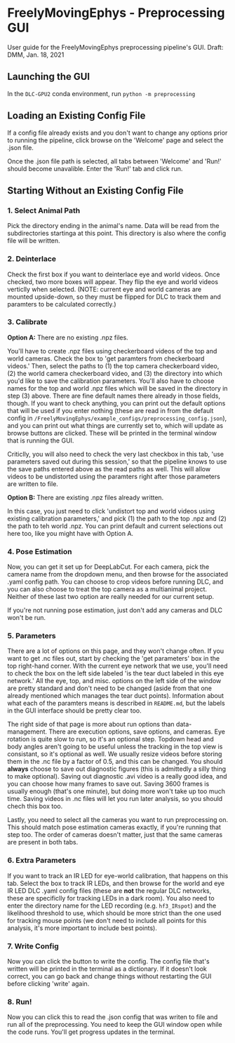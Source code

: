 # FreelyMovingEphys - Preprocessing GUI
User guide for the FreelyMovingEphys preprocessing pipeline's GUI. Draft: DMM, Jan. 18, 2021

## Launching the GUI
In the `DLC-GPU2` conda environment, run `python -m preprocessing`

## Loading an Existing Config File
If a config file already exists and you don't want to change any options prior to running the pipeline, click browse on the 'Welcome' page and select the .json file.

Once the .json file path is selected, all tabs between 'Welcome' and 'Run!' should become unavalible. Enter the 'Run!' tab and click run.

## Starting Without an Existing Config File

### 1. Select Animal Path
Pick the directory ending in the animal's name. Data will be read from the subdirectories startinga at this point. This directory is also where the config file will be written.

### 2. Deinterlace
Check the first box if you want to deinterlace eye and world videos. Once checked, two more boxes will appear. They flip the eye and world videos verticlly when selected. (NOTE: current eye and world cameras are mounted upside-down, so they must be flipped for DLC to track them and paramters to be calculated correctly.)

### 3. Calibrate

**Option A:** There are no existing .npz files.

You'll have to create .npz files using checkerboard videos of the top and world cameras. Check the box to 'get paramters from checkerboard videos.' Then, select the paths to (1) the top camera checkerboard video, (2) the world camera checkerboard video, and (3) the directory into which you'd like to save the calibration parameters. You'll also have to choose names for the top and world .npz files which will be saved in the directory in step (3) above. There are fine default names there already in those fields, though. If you want to check anything, you can print out the default options that will be used if you enter nothing (these are read in from the default config in `/FreelyMovingEphys/example_configs/preprocessing_config.json`), and you can print out what things are currently set to, which will update as browse buttons are clicked. These will be printed in the terminal window that is running the GUI.

Criticlly, you will also need to check the very last checkbox in this tab, 'use parameters saved out during this session,' so that the pipeline knows to use the save paths entered above as the read paths as well. This will allow videos to be undistorted using the paramters right after those parameters are written to file.

**Option B:** There are existing .npz files already written.

In this case, you just need to click 'undistort top and world videos using existing calibration parameters,' and pick (1) the path to the top .npz and (2) the path to teh world .npz. You can print default and current selections out here too, like you might have with Option A.

### 4. Pose Estimation

Now, you can get it set up for DeepLabCut. For each camera, pick the camera name from the dropdown menu, and then browse for the associated .yaml config path. You can choose to crop videos before running DLC, and you can also choose to treat the top camera as a multianimal project. Neither of these last two option are really needed for our current setup.

If you're not running pose estimation, just don't add any cameras and DLC won't be run.

### 5. Parameters

There are a lot of options on this page, and they won't change often. If you want to get .nc files out, start by checking the 'get parameters' box in the top right-hand corner. With the current eye network that we use, you'll need to check the box on the left side labeled 'is the tear duct labeled in this eye network.' All the eye, top, and misc. options on the left side of the window are pretty standard and don't need to be changed (aside from that one already mentioned which manages the tear duct points). Information about what each of the paramters means is described in `README.md`, but the labels in the GUI interface should be pretty clear too.

The right side of that page is more about run options than data-management. There are execution options, save options, and cameras. Eye rotation is quite slow to run, so it's an optional step. Topdown head and body angles aren't going to be useful unless the tracking in the top view is consistant, so it's optional as well. We usually resize videos before storing them in the .nc file by a factor of 0.5, and this can be changed. You should **always** choose to save out diagnostic figures (this is admittedly a silly thing to make optional). Saving out diagnostic .avi video is a really good idea, and you can choose how many frames to save out. Saving 3600 frames is usually enough (that's one minute), but doing more won't take up too much time. Saving videos in .nc files will let you run later analysis, so you should chech this box too.

Lastly, you need to select all the cameras you want to run preprocessing on. This should match pose estimation cameras exactly, if you're running that step too. The order of cameras doesn't matter, just that the same cameras are present in both tabs.

### 6. Extra Parameters

If you want to track an IR LED for eye-world calibration, that happens on this tab. Select the box to track IR LEDs, and then browse for the world and eye IR LED DLC .yaml config files (these are **not** the regular DLC networks, these are specificlly for tracking LEDs in a dark room). You also need to enter the directory name for the LED recording (e.g. `hf3_IRspot`) and the likelihood threshold to use, which should be more strict than the one used for tracking mouse points (we don't need to include all points for this analysis, it's more important to include best points).

### 7. Write Config

Now you can click the button to write the config. The config file that's written will be printed in the terminal as a dictionary. If it doesn't look correct, you can go back and change things without restarting the GUI before clicking 'write' again.

### 8. Run!

Now you can click this to read the .json config that was writen to file and run all of the preprocessing. You need to keep the GUI window open while the code runs. You'll get progress updates in the terminal.